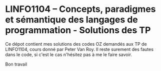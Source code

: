 # LINFO1104 – Concepts, paradigmes et sémantique des langages de programmation - Solutions des TP

Ce dépot contient mes solutions des codes OZ demandés aux TP de LINFO1104, cours donné par Peter Van Roy.
Il reste surement des fautes dans le code, si c'est le cas n'hésitez pas à me le faire savoir.

Bon travail